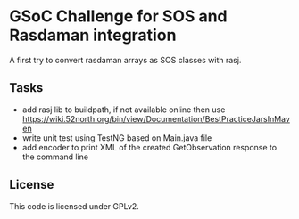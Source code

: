 # GSoC Challenge for SOS and Rasdaman integration

A first try to convert rasdaman arrays as SOS classes with rasj.

## Tasks

* add rasj lib to buildpath, if not available online then use https://wiki.52north.org/bin/view/Documentation/BestPracticeJarsInMaven
* write unit test using TestNG based on Main.java file
* add encoder to print XML of the created GetObservation response to the command line


## License

This code is licensed under GPLv2.